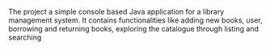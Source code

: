 The project a simple console based Java application for a library management system.
It contains functionalities like adding new books, user, borrowing and returning books, exploring the catalogue through listing and searching
